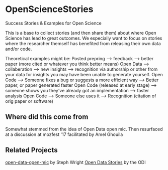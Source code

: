 # OpenScienceStories
Success Stories &amp; Examples for Open Science

This is a base to collect stories (and then share them) about where Open Science has lead to great outcomes. We especially want to focus on stories where the researcher themself has benefited from releasing their own data and/or code.

Theoretical examples might be:
Posted prepring --> feedback --> better paper (more cited or whatever you think better means)
Open Data --> collaberation --> new insights --> recognition via authorship or other from your data for insights you may have been unable to generate yourself.
Open Code --> Someone fixes a bug or suggests a more efficient way --> Better paper, or paper generated faster
Open Code (released at early stage) --> someone shows you they've already got an implementation --> faster analysis
Open Code --> Someone else uses it --> Recognition (citation of orig paper or software)

## Where did this come from
Somewhat stemmed from the idea of Open Data open mic. Then resurfaced at a discussion at mozfest '17 facilitated by Amel Ghouila

## Related Projects
[open-data-open-mic](https://github.com/stephwright/open-data-open-mic) by Steph Wright
[Open Data Stories](https://theodi.org/stories) by the ODI
